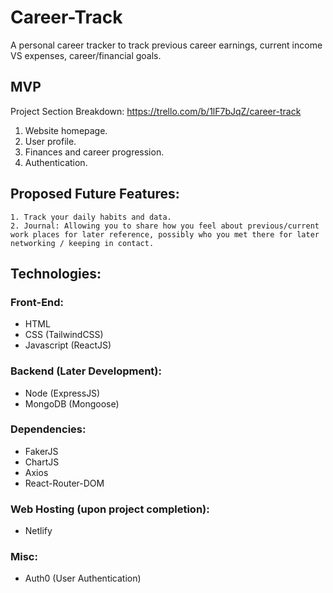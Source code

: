 # Career-Track
A personal career tracker to track previous career earnings, current income VS expenses, career/financial goals. 

## MVP
Project Section Breakdown: https://trello.com/b/1lF7bJqZ/career-track
1. Website homepage.
2. User profile.
3. Finances and career progression.
4. Authentication.

## Proposed Future Features:

    1. Track your daily habits and data.
    2. Journal: Allowing you to share how you feel about previous/current work places for later reference, possibly who you met there for later networking / keeping in contact. 


## Technologies:

### Front-End:

- HTML
- CSS (TailwindCSS)
- Javascript (ReactJS)

### Backend (Later Development):

- Node (ExpressJS)
- MongoDB (Mongoose)

### Dependencies: 
- FakerJS
- ChartJS
- Axios
- React-Router-DOM

### Web Hosting (upon project completion):

- Netlify

### Misc:

- Auth0 (User Authentication)

